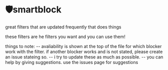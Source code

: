 # 🛡️smartblock
great filters that are updated frequently that does things

these filters are he filters you want and you can use them!

things to note:
-- avaliability is shown at the top of the file for which blocker work with the filter. if another blocker works and is not stated, please create an issue stateing so.
-- i try to update these as much as possible.
-- you can help by giving suggestions. use the issues page for suggestions
